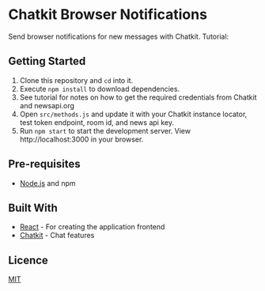 # Chatkit Browser Notifications

Send browser notifications for new messages with Chatkit. Tutorial:

## Getting Started

1. Clone this repository and `cd` into it.
2. Execute `npm install` to download dependencies.
3. See tutorial for notes on how to get the required credentials from Chatkit and newsapi.org
4. Open `src/methods.js` and update it with your Chatkit instance locator, test token endpoint, room id, and news api key.
5. Run `npm start` to start the development server. View http://localhost:3000 in your browser.

## Pre-requisites

- [Node.js](https://nodejs.org/en) and npm

## Built With

- [React](https://reactjs.org) - For creating the application frontend
- [Chatkit](https://pusher.com/chatkit) - Chat features

## Licence

[MIT](https://opensource.org/licenses/MIT)

